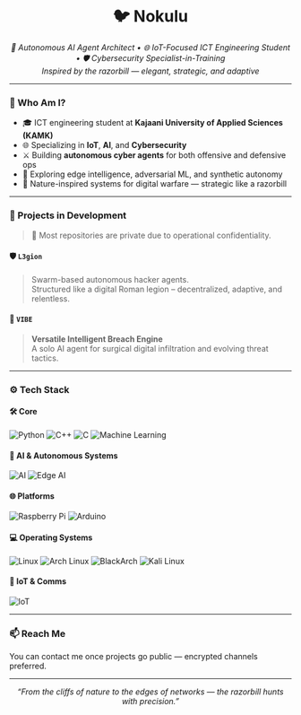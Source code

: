 <!-- GitHub Profile README for Nokulu -->

<h1 align="center">🐦 Nokulu</h1>

<p align="center">
  <i> 🤖 Autonomous AI Agent Architect • 🌐 IoT-Focused ICT Engineering Student • 🛡️ Cybersecurity Specialist-in-Training </i><br>
  <i> Inspired by the razorbill — elegant, strategic, and adaptive </i>
</p>

---

### 🧠 Who Am I?

- 🎓 ICT engineering student at **Kajaani University of Applied Sciences (KAMK)**  
- 🌐 Specializing in **IoT**, **AI**, and **Cybersecurity**
- ⚔️ Building **autonomous cyber agents** for both offensive and defensive ops
- 🧬 Exploring edge intelligence, adversarial ML, and synthetic autonomy
- 🧠 Nature-inspired systems for digital warfare — strategic like a razorbill

---

### 🚨 Projects in Development

> 🧠 Most repositories are private due to operational confidentiality.

#### 🛡️ `L3gion`  
> Swarm-based autonomous hacker agents.  
> Structured like a digital Roman legion – decentralized, adaptive, and relentless.

#### 🧿 `VIBE`  
> **Versatile Intelligent Breach Engine**  
> A solo AI agent for surgical digital infiltration and evolving threat tactics.

---

### ⚙️ Tech Stack

#### 🛠 Core

![Python](https://img.shields.io/badge/Python-3776AB?style=for-the-badge&logo=python&logoColor=white)
![C++](https://img.shields.io/badge/C++-00599C?style=for-the-badge&logo=c%2b%2b&logoColor=white)
![C](https://img.shields.io/badge/C-00599C?style=for-the-badge&logo=c&logoColor=white)
![Machine Learning](https://img.shields.io/badge/Machine%20Learning-NeuralNets-FF6F00?style=for-the-badge&logo=probot&logoColor=white)

#### 🧠 AI & Autonomous Systems

![AI](https://img.shields.io/badge/AI-Autonomous--Agents-blue?style=for-the-badge)
![Edge AI](https://img.shields.io/badge/Edge-AI-E60A0A?style=for-the-badge&logo=raspberry-pi&logoColor=white)

#### 🌐 Platforms

![Raspberry Pi](https://img.shields.io/badge/RPi-Edge%20AI-E60A0A?style=for-the-badge&logo=raspberry-pi&logoColor=white)
![Arduino](https://img.shields.io/badge/Arduino-IoT-00979D?style=for-the-badge&logo=arduino&logoColor=white)

#### 💻 Operating Systems

![Linux](https://img.shields.io/badge/Linux-000000?style=for-the-badge&logo=linux&logoColor=white)
![Arch Linux](https://img.shields.io/badge/Arch-Deep%20Control-1793D1?style=for-the-badge&logo=arch-linux&logoColor=white)
![BlackArch](https://img.shields.io/badge/BlackArch-RedTeam-CC0000?style=for-the-badge&logo=linux&logoColor=white)
![Kali Linux](https://img.shields.io/badge/Kali--Linux-Cyberpunk-268BD2?style=for-the-badge&logo=kalilinux&logoColor=white)

#### 📡 IoT & Comms

![IoT](https://img.shields.io/badge/IoT-Ecosystem-critical?style=for-the-badge)

---

### 📫 Reach Me

You can contact me once projects go public — encrypted channels preferred.

---

<p align="center">
  <i>“From the cliffs of nature to the edges of networks — the razorbill hunts with precision.”</i>
</p>
